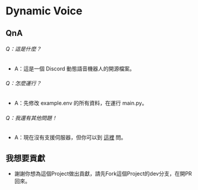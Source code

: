 # Dynamic Voice
## QnA

###### Q：這是什麼？
- A：這是一個 Discord 動態語音機器人的開源檔案。
###### Q：怎麼運行？
- A：先修改 example.env 的所有資料，在運行 main.py。
###### Q：我還有其他問題！
- A：現在沒有支援伺服器，但你可以到 [這裡](https://discord.gg/hgwtHmEp5a) 問。

## 我想要貢獻
- 謝謝你想為這個Project做出貢獻，請先Fork這個Project的dev分支，在開PR回來。
